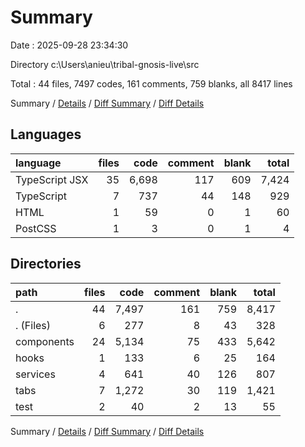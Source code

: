 # Summary

Date : 2025-09-28 23:34:30

Directory c:\\Users\\anieu\\tribal-gnosis-live\\src

Total : 44 files,  7497 codes, 161 comments, 759 blanks, all 8417 lines

Summary / [Details](details.md) / [Diff Summary](diff.md) / [Diff Details](diff-details.md)

## Languages
| language | files | code | comment | blank | total |
| :--- | ---: | ---: | ---: | ---: | ---: |
| TypeScript JSX | 35 | 6,698 | 117 | 609 | 7,424 |
| TypeScript | 7 | 737 | 44 | 148 | 929 |
| HTML | 1 | 59 | 0 | 1 | 60 |
| PostCSS | 1 | 3 | 0 | 1 | 4 |

## Directories
| path | files | code | comment | blank | total |
| :--- | ---: | ---: | ---: | ---: | ---: |
| . | 44 | 7,497 | 161 | 759 | 8,417 |
| . (Files) | 6 | 277 | 8 | 43 | 328 |
| components | 24 | 5,134 | 75 | 433 | 5,642 |
| hooks | 1 | 133 | 6 | 25 | 164 |
| services | 4 | 641 | 40 | 126 | 807 |
| tabs | 7 | 1,272 | 30 | 119 | 1,421 |
| test | 2 | 40 | 2 | 13 | 55 |

Summary / [Details](details.md) / [Diff Summary](diff.md) / [Diff Details](diff-details.md)